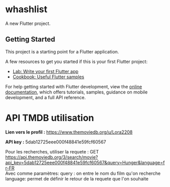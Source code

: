# whashlist

A new Flutter project.

## Getting Started

This project is a starting point for a Flutter application.

A few resources to get you started if this is your first Flutter project:

- [Lab: Write your first Flutter app](https://docs.flutter.dev/get-started/codelab)
- [Cookbook: Useful Flutter samples](https://docs.flutter.dev/cookbook)

For help getting started with Flutter development, view the
[online documentation](https://docs.flutter.dev/), which offers tutorials,
samples, guidance on mobile development, and a full API reference.

# API TMDB utilisation
<b>Lien vers le profil :</b> https://www.themoviedb.org/u/Lora2208

<b>API key :</b> 5dab12725eee000f48841e59fcf60567

Pour les recherches, utiliser la requete : 
GET https://api.themoviedb.org/3/search/movie?api_key=5dab12725eee000f48841e59fcf60567&query=Hunger&language=fr-FR </br>
Avec comme paramètres:
query : on entre le nom du film qu'on recherche
language: permet de définir le retour de la requete que l'on souhaite